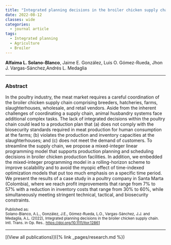 ```yaml
---
title: "Integrated planning decisions in the broiler chicken supply chain"
date: 2022-08-12
classes: wide
categories:
  - journal article
tags:
  - Integrated planning
  - Agriculture
  - Broiler
---
```


**Alfaima L. Solano-Blanco**, Jaime E. González, Luis O. Gómez-Rueda, Jhon J. Vargas-Sánchez,Andrés L. Medaglia

---

### Abstract

In the poultry industry, the meat market requires a careful coordination of the broiler chicken supply chain comprising breeders, hatcheries, farms, slaughterhouses, wholesale, and retail vendors. Aside from the inherent challenges of coordinating a supply chain, animal husbandry systems face additional complex tasks. The lack of integrated decisions within the poultry chain could lead to a production plan that (a) does not comply with the biosecurity standards required in meat production for human consumption at the farms; (b) violates the production and inventory capacities at the slaughterhouses; and (c) does not meet the demand of customers. To streamline the supply chain, we propose a mixed-integer linear programming model that supports production planning and scheduling decisions in broiler chicken production facilities. In addition, we embedded the mixed-integer programming model in a rolling-horizon scheme to improve scalability and to avoid the myopic effect of time-indexed optimization models that put too much emphasis on a specific time period. We present the results of a case study in a poultry company in Santa Marta (Colombia), where we reach profit improvements that range from 7% to 57% with a reduction in inventory costs that range from 30% to 60%, while simultaneously meeting stringent technical, tactical, and biosecurity constraints.

<span class="__dimensions_badge_embed__" data-doi="10.1111/itor.12861" data-style="small_circle"></span><script async src="https://badge.dimensions.ai/badge.js" charset="utf-8"></script>

<sup>Published as: <br>
Solano-Blanco, A.L., González, J.E., Gómez-Rueda, L.O., Vargas-Sánchez, J.J. and Medaglia, A.L. (2022), Integrated planning decisions in the broiler chicken supply chain. Intl. Trans. in Op. Res.. https://doi.org/10.1111/itor.12861
</sup>

---

[(View all publications)]({% link _pages/research.md %})